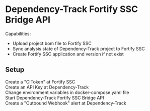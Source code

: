 # Dependency-Track Fortify SSC Bridge API

Capabilities:
* Upload project bom file to Fortify SSC
* Sync analysis state of Dependency-Track project to Fortify SSC
* Create Fortify SSC application and version if not exist

## Setup
Create a "CIToken" at Fortify SSC  
Create an API Key at Dependency-Track  
Change environment variables in docker-compose.yaml file  
Start Dependency-Track Fortify SSC Bridge API  
Create a "Outbound Webhook" alert at Dependency-Track  
